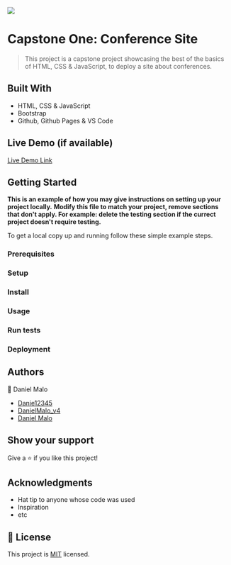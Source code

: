 ![](https://img.shields.io/badge/Microverse-blueviolet)

# Capstone One: Conference Site

> This project is a capstone project showcasing the best of the basics of HTML, CSS & JavaScript, to deploy a site about conferences.


## Built With

- HTML, CSS & JavaScript
- Bootstrap
- Github, Github Pages & VS Code

## Live Demo (if available)

[Live Demo Link](https://livedemo.com)


## Getting Started

**This is an example of how you may give instructions on setting up your project locally.**
**Modify this file to match your project, remove sections that don't apply. For example: delete the testing section if the currect project doesn't require testing.**


To get a local copy up and running follow these simple example steps.

### Prerequisites

### Setup

### Install

### Usage

### Run tests

### Deployment



## Authors

👤 Daniel Malo

- [Danie12345](https://github.com/Danie12345)
- [DanielMalo_v4](https://twitter.com/DanielMalo_v4)
- [Daniel Malo](https://www.linkedin.com/in/daniel-malo-75218a192/)

## Show your support

Give a ⭐️ if you like this project!

## Acknowledgments

- Hat tip to anyone whose code was used
- Inspiration
- etc

## 📝 License

This project is [MIT](./MIT.md) licensed.